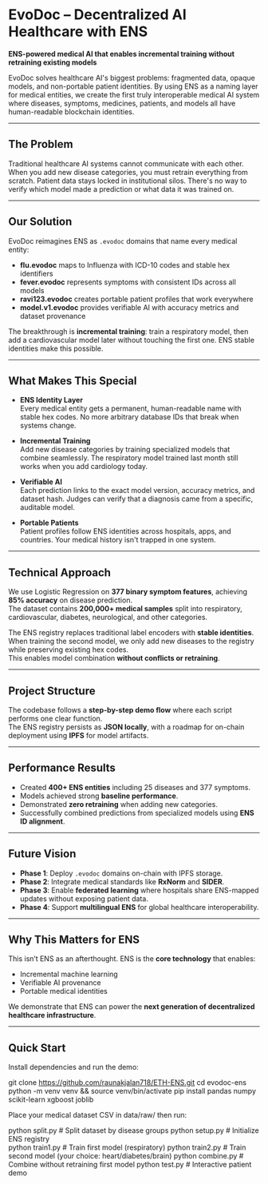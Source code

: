 # EvoDoc – Decentralized AI Healthcare with ENS
**ENS-powered medical AI that enables incremental training without retraining existing models**

EvoDoc solves healthcare AI's biggest problems: fragmented data, opaque models, and non-portable patient identities. By using ENS as a naming layer for medical entities, we create the first truly interoperable medical AI system where diseases, symptoms, medicines, patients, and models all have human-readable blockchain identities.

---

## The Problem

Traditional healthcare AI systems cannot communicate with each other. When you add new disease categories, you must retrain everything from scratch. Patient data stays locked in institutional silos. There's no way to verify which model made a prediction or what data it was trained on.

---

## Our Solution

EvoDoc reimagines ENS as `.evodoc` domains that name every medical entity:

- **flu.evodoc** maps to Influenza with ICD-10 codes and stable hex identifiers  
- **fever.evodoc** represents symptoms with consistent IDs across all models  
- **ravi123.evodoc** creates portable patient profiles that work everywhere  
- **model.v1.evodoc** provides verifiable AI with accuracy metrics and dataset provenance  

The breakthrough is **incremental training**: train a respiratory model, then add a cardiovascular model later without touching the first one. ENS stable identities make this possible.

---

## What Makes This Special

- **ENS Identity Layer**  
  Every medical entity gets a permanent, human-readable name with stable hex codes. No more arbitrary database IDs that break when systems change.  

- **Incremental Training**  
  Add new disease categories by training specialized models that combine seamlessly. The respiratory model trained last month still works when you add cardiology today.  

- **Verifiable AI**  
  Each prediction links to the exact model version, accuracy metrics, and dataset hash. Judges can verify that a diagnosis came from a specific, auditable model.  

- **Portable Patients**  
  Patient profiles follow ENS identities across hospitals, apps, and countries. Your medical history isn't trapped in one system.  

---

## Technical Approach

We use Logistic Regression on **377 binary symptom features**, achieving **85% accuracy** on disease prediction.  
The dataset contains **200,000+ medical samples** split into respiratory, cardiovascular, diabetes, neurological, and other categories.  

The ENS registry replaces traditional label encoders with **stable identities**.  
When training the second model, we only add new diseases to the registry while preserving existing hex codes.  
This enables model combination **without conflicts or retraining**.  

---

## Project Structure

The codebase follows a **step-by-step demo flow** where each script performs one clear function.  
The ENS registry persists as **JSON locally**, with a roadmap for on-chain deployment using **IPFS** for model artifacts.  

---

## Performance Results

- Created **400+ ENS entities** including 25 diseases and 377 symptoms.  
- Models achieved strong **baseline performance**.  
- Demonstrated **zero retraining** when adding new categories.  
- Successfully combined predictions from specialized models using **ENS ID alignment**.  

---

## Future Vision

- **Phase 1**: Deploy `.evodoc` domains on-chain with IPFS storage.  
- **Phase 2**: Integrate medical standards like **RxNorm** and **SIDER**.  
- **Phase 3**: Enable **federated learning** where hospitals share ENS-mapped updates without exposing patient data.  
- **Phase 4**: Support **multilingual ENS** for global healthcare interoperability.  

---

## Why This Matters for ENS

This isn’t ENS as an afterthought. ENS is the **core technology** that enables:  
- Incremental machine learning  
- Verifiable AI provenance  
- Portable medical identities  

We demonstrate that ENS can power the **next generation of decentralized healthcare infrastructure**.  

---

## Quick Start

Install dependencies and run the demo:

git clone https://github.com/raunakjalan718/ETH-ENS.git
cd evodoc-ens
python -m venv venv && source venv/bin/activate
pip install pandas numpy scikit-learn xgboost joblib

Place your medical dataset CSV in data/raw/ then run:

python split.py      # Split dataset by disease groups
python setup.py      # Initialize ENS registry  
python train1.py     # Train first model (respiratory)
python train2.py     # Train second model (your choice: heart/diabetes/brain)
python combine.py    # Combine without retraining first model
python test.py       # Interactive patient demo
